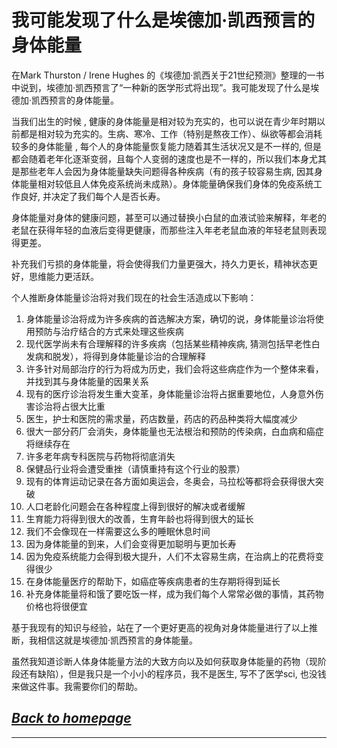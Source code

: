 我可能发现了什么是埃德加·凯西预言的身体能量
==================================================================

在Mark Thurston / Irene Hughes 的《埃德加·凯西关于21世纪预测》整理的一书中说到，埃德加·凯西预言了“一种新的医学形式将出现”。我可能发现了什么是埃德加·凯西预言的身体能量。

当我们出生的时候 , 健康的身体能量是相对较为充实的，也可以说在青少年时期以前都是相对较为充实的。生病、寒冷、工作（特别是熬夜工作）、纵欲等都会消耗较多的身体能量 , 每个人的身体能量恢复能力随着其生活状况又是不一样的, 但是都会随着老年化逐渐变弱，且每个人变弱的速度也是不一样的，所以我们本身尤其是那些老年人会因为身体能量缺失问题得各种疾病（有的孩子较容易生病, 因其身体能量相对较低且人体免疫系统尚未成熟）。身体能量确保我们身体的免疫系统工作良好, 并决定了我们每个人是否长寿。

身体能量对身体的健康问题，甚至可以通过替换小白鼠的血液试验来解释，年老的老鼠在获得年轻的血液后变得更健康，而那些注入年老老鼠血液的年轻老鼠则表现得更差。

补充我们亏损的身体能量，将会使得我们力量更强大，持久力更长，精神状态更好，思维能力更活跃。

个人推断身体能量诊治将对我们现在的社会生活造成以下影响：

1.	身体能量诊治将成为许多疾病的首选解决方案，确切的说，身体能量诊治将使用预防与治疗结合的方式来处理这些疾病
2.	现代医学尚未有合理解释的许多疾病（包括某些精神疾病, 猜测包括早老性白发病和脱发），将得到身体能量诊治的合理解释
3.	许多针对局部治疗的行为将成为历史，我们会将这些病症作为一个整体来看，并找到其与身体能量的因果关系
4.	现有的医疗诊治将发生重大变革，身体能量诊治将占据重要地位，人身意外伤害诊治将占很大比重
5.	医生，护士和医院的需求量，药店数量，药店的药品种类将大幅度减少
6.	很大一部分药厂会消失，身体能量也无法根治和预防的传染病，白血病和癌症将继续存在
7.	许多老年病专科医院与药物将彻底消失
8.	保健品行业将会遭受重挫（请慎重持有这个行业的股票）
9.	现有的体育运动记录在各方面如奥运会，冬奥会，马拉松等都将会获得很大突破 
10.	人口老龄化问题会在各种程度上得到很好的解决或者缓解
11.	生育能力将得到很大的改善，生育年龄也将得到很大的延长
12.	我们不会像现在一样需要这么多的睡眠休息时间
13.	因为身体能量的到来，人们会变得更加聪明与更加长寿
14.	因为免疫系统能力会得到极大提升，人们不太容易生病，在治病上的花费将变得很少
15.	在身体能量医疗的帮助下，如癌症等疾病患者的生存期将得到延长
16.	补充身体能量将和饿了要吃饭一样，成为我们每个人常常必做的事情，其药物价格也将很便宜

基于我现有的知识与经验，站在了一个更好更高的视角对身体能量进行了以上推断，我相信这就是埃德加·凯西预言的身体能量。

虽然我知道诊断人体身体能量方法的大致方向以及如何获取身体能量的药物（现阶段还有缺陷），但是我只是一个小小的程序员，我不是医生, 写不了医学sci, 也没钱来做这件事。我需要你们的帮助。


[*Back to homepage*](.) 
------------------------------------------------------------------


***
